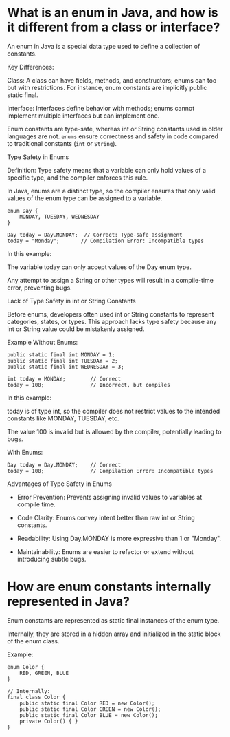 # What is an enum in Java, and how is it different from a class or interface?

An enum in Java is a special data type used to define a collection of constants.

Key Differences:

Class: A class can have fields, methods, and constructors; enums can too but with restrictions. For instance, enum constants are implicitly public static final.

Interface: Interfaces define behavior with methods; enums cannot implement multiple interfaces but can implement one.

Enum constants are type-safe, whereas int or String constants used in older languages are not. `enums` ensure correctness and safety in code compared to traditional constants (`int` or `String`).

Type Safety in Enums

Definition: Type safety means that a variable can only hold values of a specific type, and the compiler enforces this rule.

In Java, enums are a distinct type, so the compiler ensures that only valid values of the enum type can be assigned to a variable.

```
enum Day {
    MONDAY, TUESDAY, WEDNESDAY
}

Day today = Day.MONDAY;  // Correct: Type-safe assignment
today = "Monday";       // Compilation Error: Incompatible types
```

In this example:

The variable today can only accept values of the Day enum type.

Any attempt to assign a String or other types will result in a compile-time error, preventing bugs.

Lack of Type Safety in int or String Constants

Before enums, developers often used int or String constants to represent categories, states, or types. This approach lacks type safety because any int or String value could be mistakenly assigned.

Example Without Enums:

```
public static final int MONDAY = 1;
public static final int TUESDAY = 2;
public static final int WEDNESDAY = 3;

int today = MONDAY;        // Correct
today = 100;               // Incorrect, but compiles
```

In this example:

today is of type int, so the compiler does not restrict values to the intended constants like MONDAY, TUESDAY, etc.

The value 100 is invalid but is allowed by the compiler, potentially leading to bugs.

With Enums:
```
Day today = Day.MONDAY;    // Correct
today = 100;               // Compilation Error: Incompatible types
```

Advantages of Type Safety in Enums

- Error Prevention: Prevents assigning invalid values to variables at compile time.

- Code Clarity: Enums convey intent better than raw int or String constants.

- Readability: Using Day.MONDAY is more expressive than 1 or "Monday".

- Maintainability: Enums are easier to refactor or extend without introducing subtle bugs.

# How are enum constants internally represented in Java?

Enum constants are represented as static final instances of the enum type.

Internally, they are stored in a hidden array and initialized in the static block of the enum class.

Example:
```
enum Color {
    RED, GREEN, BLUE
}

// Internally:
final class Color {
    public static final Color RED = new Color();
    public static final Color GREEN = new Color();
    public static final Color BLUE = new Color();
    private Color() { }
}
```

